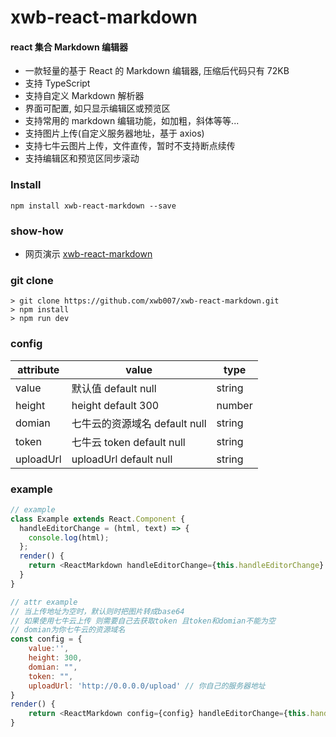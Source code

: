 # xwb-react-markdown

#### react 集合 Markdown 编辑器

- 一款轻量的基于 React 的 Markdown 编辑器, 压缩后代码只有 72KB
- 支持 TypeScript
- 支持自定义 Markdown 解析器
- 界面可配置, 如只显示编辑区或预览区
- 支持常用的 markdown 编辑功能，如加粗，斜体等等...
- 支持图片上传(自定义服务器地址，基于 axios)
- 支持七牛云图片上传，文件直传，暂时不支持断点续传
- 支持编辑区和预览区同步滚动

### Install

```shell
npm install xwb-react-markdown --save
```

### show-how

- 网页演示 [xwb-react-markdown](https://htmlpreview.github.io/?https://github.com/xwb007/xwb-react-markdown/blob/master/example/index.html)

### git clone

```shell
> git clone https://github.com/xwb007/xwb-react-markdown.git
> npm install
> npm run dev
```

### config

| attribute | value              | type   |
| --------- | ------------------ | ------ |
| value    | 默认值 default null | string |
| height    | height default 300 | number |
| domian    | 七牛云的资源域名 default null  | string |
| token     | 七牛云 token default null      | string |
| uploadUrl | uploadUrl default null       | string |

### example

```js
// example
class Example extends React.Component {
  handleEditorChange = (html, text) => {
    console.log(html);
  };
  render() {
    return <ReactMarkdown handleEditorChange={this.handleEditorChange} />;
  }
}
```

```js
// attr example
// 当上传地址为空时，默认则时把图片转成base64
// 如果使用七牛云上传 则需要自己去获取token 且token和domian不能为空
// domian为你七牛云的资源域名
const config = {
    value:'',
    height: 300,
    domian: "",
    token: "",
    uploadUrl: 'http://0.0.0.0/upload' // 你自己的服务器地址
}
render() {
    return <ReactMarkdown config={config} handleEditorChange={this.handleEditorChange} />;
}
```
